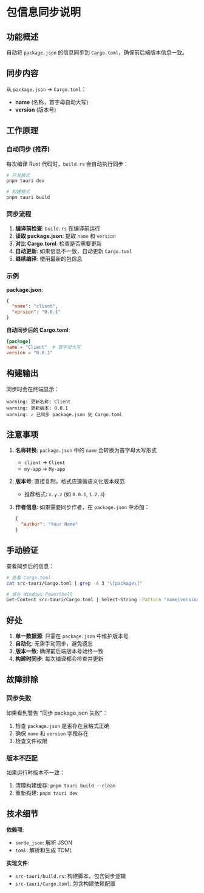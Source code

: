 # 包信息同步说明

## 功能概述

自动将 `package.json` 的信息同步到 `Cargo.toml`，确保前后端版本信息一致。

## 同步内容

从 `package.json` → `Cargo.toml`：

- **name** (名称，首字母自动大写)
- **version** (版本号)

## 工作原理

### 自动同步 (推荐)

每次编译 Rust 代码时，`build.rs` 会自动执行同步：

```bash
# 开发模式
pnpm tauri dev

# 构建模式
pnpm tauri build
```

### 同步流程

1. **编译前检查**: `build.rs` 在编译前运行
2. **读取 package.json**: 提取 `name` 和 `version`
3. **对比 Cargo.toml**: 检查是否需要更新
4. **自动更新**: 如果信息不一致，自动更新 `Cargo.toml`
5. **继续编译**: 使用最新的包信息

### 示例

**package.json**:
```json
{
  "name": "client",
  "version": "0.0.1"
}
```

**自动同步后的 Cargo.toml**:
```toml
[package]
name = "Client"  # 首字母大写
version = "0.0.1"
```

## 构建输出

同步时会在终端显示：

```
warning: 更新名称: Client
warning: 更新版本: 0.0.1
warning: ✓ 已同步 package.json 到 Cargo.toml
```

## 注意事项

1. **名称转换**: `package.json` 中的 `name` 会转换为首字母大写形式
   - `client` → `Client`
   - `my-app` → `My-app`

2. **版本号**: 直接复制，格式应遵循语义化版本规范
   - 推荐格式: `x.y.z` (如 `0.0.1`, `1.2.3`)

3. **作者信息**: 如果需要同步作者，在 `package.json` 中添加：
   ```json
   {
     "author": "Your Name"
   }
   ```

## 手动验证

查看同步后的信息：

```bash
# 查看 Cargo.toml
cat src-tauri/Cargo.toml | grep -A 3 "\[package\]"

# 或在 Windows PowerShell
Get-Content src-tauri/Cargo.toml | Select-String -Pattern "name|version" -Context 0,1
```

## 好处

1. **单一数据源**: 只需在 `package.json` 中维护版本号
2. **自动化**: 无需手动同步，避免遗忘
3. **版本一致**: 确保前后端版本号始终一致
4. **构建时同步**: 每次编译都会检查并更新

## 故障排除

### 同步失败

如果看到警告 "同步 package.json 失败"：

1. 检查 `package.json` 是否存在且格式正确
2. 确保 `name` 和 `version` 字段存在
3. 检查文件权限

### 版本不匹配

如果运行时版本不一致：

1. 清理构建缓存: `pnpm tauri build --clean`
2. 重新构建: `pnpm tauri dev`

## 技术细节

**依赖项**:
- `serde_json`: 解析 JSON
- `toml`: 解析和生成 TOML

**实现文件**:
- `src-tauri/build.rs`: 构建脚本，包含同步逻辑
- `src-tauri/Cargo.toml`: 包含构建依赖配置
